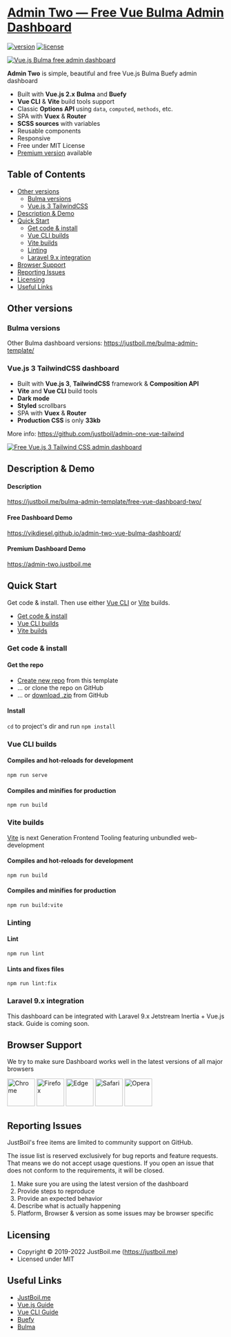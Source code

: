 # [Admin Two — Free Vue Bulma Admin Dashboard](https://justboil.me/bulma-admin-template/free-vue-dashboard-two/)

[![version](https://img.shields.io/github/v/release/vikdiesel/admin-two-vue-bulma-dashboard)](https://justboil.me/bulma-admin-template/free-vue-dashboard-two/)  [![license](https://img.shields.io/badge/license-MIT-blue.svg)](https://justboil.me/bulma-admin-template/free-vue-dashboard-two/)

[![Vue.js Bulma free admin dashboard](https://static.justboil.me/templates/two/repo-bulma-vue.png)](https://vikdiesel.github.io/admin-two-vue-bulma-dashboard/)

**Admin Two** is simple, beautiful and free Vue.js Bulma Buefy admin dashboard

* Built with **Vue.js 2.x** **Bulma** and **Buefy**
* **Vue CLI** & **Vite** build tools support
* Classic **Options API** using `data`, `computed`, `methods`, etc.
* SPA with **Vuex** & **Router**
* **SCSS sources** with variables
* Reusable components
* Responsive
* Free under MIT License
* [Premium version](https://justboil.me/bulma-admin-template/two/) available

## Table of Contents

* [Other versions](#other-versions)
  * [Bulma versions](#bulma-versions)
  * [Vue.js 3 TailwindCSS](#vuejs-3-tailwindcss-dashboard)
* [Description & Demo](#description--demo)
* [Quick Start](#quick-start)
  * [Get code & install](#get-code--install)
  * [Vue CLI builds](#vue-cli-builds)
  * [Vite builds](#vite-builds)
  * [Linting](#linting)
  * [Laravel 9.x integration](#laravel-9x-integration)
* [Browser Support](#browser-support)
* [Reporting Issues](#reporting-issues)
* [Licensing](#licensing)
* [Useful Links](#useful-links)

## Other versions

### Bulma versions

Other Bulma dashboard versions: https://justboil.me/bulma-admin-template/

### Vue.js 3 TailwindCSS dashboard

* Built with **Vue.js 3**, **TailwindCSS** framework & **Composition API**
* **Vite** and **Vue CLI** build tools
* **Dark mode**
* **Styled** scrollbars
* SPA with **Vuex** & **Router**
* **Production CSS** is only **33kb**

More info: https://github.com/justboil/admin-one-vue-tailwind

[![Free Vue.js 3 Tailwind CSS admin dashboard](https://justboil.me/images/one-v3/repository-tailwind-vue3-vite.png)](https://github.com/justboil/admin-one-vue-tailwind)

## Description & Demo

#### Description

https://justboil.me/bulma-admin-template/free-vue-dashboard-two/

#### Free Dashboard Demo 

https://vikdiesel.github.io/admin-two-vue-bulma-dashboard/

#### Premium Dashboard Demo

https://admin-two.justboil.me

## Quick Start

Get code & install. Then use either [Vue CLI](#vue-cli-builds) or [Vite](#vite-builds) builds.

* [Get code & install](#get-code--install)
* [Vue CLI builds](#vue-cli-builds)
* [Vite builds](#vite-builds)

### Get code & install

#### Get the repo

* [Create new repo](https://github.com/vikdiesel/admin-two-vue-bulma-dashboard/generate) from this template
* &hellip; or clone the repo on GitHub
* &hellip; or [download .zip](https://github.com/vikdiesel/admin-two-vue-bulma-dashboard/archive/master.zip) from GitHub

#### Install

`cd` to project's dir and run `npm install`

### Vue CLI builds

#### Compiles and hot-reloads for development
```
npm run serve
```

#### Compiles and minifies for production
```
npm run build
```

### Vite builds

[Vite](https://vitejs.dev) is next Generation Frontend Tooling featuring unbundled web-development

#### Compiles and hot-reloads for development
```
npm run build
```

#### Compiles and minifies for production
```
npm run build:vite
```

### Linting

#### Lint
```
npm run lint
```

#### Lints and fixes files
```
npm run lint:fix
```

### Laravel 9.x integration

This dashboard can be integrated with Laravel 9.x Jetstream Inertia + Vue.js stack. Guide is coming soon.

## Browser Support

We try to make sure Dashboard works well in the latest versions of all major browsers

<img src="https://justboil.me/images/browsers-svg/chrome.svg" width="64" height="64" alt="Chrome"> <img src="https://justboil.me/images/browsers-svg/firefox.svg" width="64" height="64" alt="Firefox"> <img src="https://justboil.me/images/browsers-svg/edge.svg" width="64" height="64" alt="Edge"> <img src="https://justboil.me/images/browsers-svg/safari.svg" width="64" height="64" alt="Safari"> <img src="https://justboil.me/images/browsers-svg/opera.svg" width="64" height="64" alt="Opera">

## Reporting Issues

JustBoil's free items are limited to community support on GitHub.

The issue list is reserved exclusively for bug reports and feature requests. That means we do not accept usage questions. If you open an issue that does not conform to the requirements, it will be closed.

1. Make sure you are using the latest version of the dashboard
2. Provide steps to reproduce
3. Provide an expected behavior
4. Describe what is actually happening 
5. Platform, Browser & version as some issues may be browser specific

## Licensing

- Copyright &copy; 2019-2022 JustBoil.me (https://justboil.me)
- Licensed under MIT

## Useful Links

- [JustBoil.me](https://justboil.me)
- [Vue.js Guide](https://vuejs.org/v2/guide/)
- [Vue CLI Guide](https://cli.vuejs.org/guide/)
- [Buefy](https://buefy.org)
- [Bulma](https://bulma.io)
